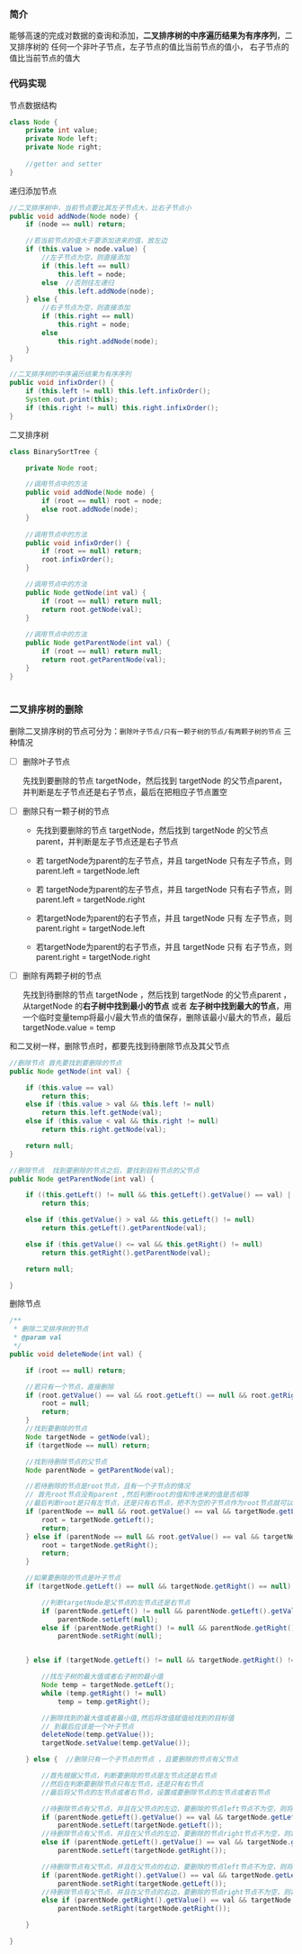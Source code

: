 ### 简介

能够高速的完成对数据的查询和添加，**二叉排序树的中序遍历结果为有序序列**，二叉排序树的 任何一个非叶子节点，左子节点的值比当前节点的值小， 右子节点的值比当前节点的值大







### 代码实现

节点数据结构

```java
class Node {
    private int value;
    private Node left;
    private Node right;
    
    //getter and setter
}
```



递归添加节点

```java
//二叉排序树中，当前节点要比其左子节点大，比右子节点小
public void addNode(Node node) {
    if (node == null) return;

    //若当前节点的值大于要添加进来的值，放左边
    if (this.value > node.value) {
        //左子节点为空，则直接添加
        if (this.left == null)
            this.left = node;
        else  //否则往左递归
            this.left.addNode(node);
    } else {
        //右子节点为空，则直接添加
        if (this.right == null)
            this.right = node;
        else
            this.right.addNode(node);
    }
}

//二叉排序树的中序遍历结果为有序序列
public void infixOrder() {
    if (this.left != null) this.left.infixOrder();
    System.out.print(this);
    if (this.right != null) this.right.infixOrder();
}
```



二叉排序树

```java
class BinarySortTree {

    private Node root;

    //调用节点中的方法
    public void addNode(Node node) {
        if (root == null) root = node;
        else root.addNode(node);
    }
    
    //调用节点中的方法
    public void infixOrder() {
        if (root == null) return;
        root.infixOrder();
    }

    //调用节点中的方法
    public Node getNode(int val) {
        if (root == null) return null;
        return root.getNode(val);
    }
    
    //调用节点中的方法
    public Node getParentNode(int val) {
        if (root == null) return null;
        return root.getParentNode(val);
    }
}
    
```









### 二叉排序树的删除

删除二叉排序树的节点可分为：`删除叶子节点/只有一颗子树的节点/有两颗子树的节点` 三种情况

- [ ] 删除叶子节点

  先找到要删除的节点 targetNode，然后找到 targetNode 的父节点parent，并判断是左子节点还是右子节点，最后在把相应子节点置空

- [ ] 删除只有一颗子树的节点

  - 先找到要删除的节点 targetNode，然后找到 targetNode 的父节点parent，并判断是左子节点还是右子节点

  - 若 targetNode为parent的左子节点，并且 targetNode 只有左子节点，则 parent.left = targetNode.left
  - 若 targetNode为parent的左子节点，并且 targetNode 只有右子节点，则 parent.left = targetNode.right
  - 若targetNode为parent的右子节点，并且 targetNode 只有 左子节点，则parent.right = targetNode.left
  - 若targetNode为parent的右子节点，并且 targetNode 只有 右子节点，则parent.right = targetNode.right

- [ ] 删除有两颗子树的节点

  先找到待删除的节点 targetNode ，然后找到 targetNode 的父节点parent ，从targetNode 的**右子树中找到最小的节点** 或者 **左子树中找到最大的节点**，用一个临时变量temp将最小/最大节点的值保存，删除该最小/最大的节点，最后targetNode.value = temp



和二叉树一样，删除节点时，都要先找到待删除节点及其父节点

```java
//删除节点 首先要找到要删除的节点
public Node getNode(int val) {

    if (this.value == val)
        return this;
    else if (this.value > val && this.left != null)
        return this.left.getNode(val);
    else if (this.value < val && this.right != null)
        return this.right.getNode(val);

    return null;
}

//删除节点  找到要删除的节点之后，要找到目标节点的父节点
public Node getParentNode(int val) {

    if ((this.getLeft() != null && this.getLeft().getValue() == val) || (this.getRight() != null && this.getRight().getValue() == val))
        return this;

    else if (this.getValue() > val && this.getLeft() != null)
        return this.getLeft().getParentNode(val);

    else if (this.getValue() <= val && this.getRight() != null)
        return this.getRight().getParentNode(val);

    return null;

}
```



删除节点

```java
/**
 * 删除二叉排序树的节点
 * @param val
 */
public void deleteNode(int val) {

    if (root == null) return;

    //若只有一个节点，直接删除
    if (root.getValue() == val && root.getLeft() == null && root.getRight() == null) {
        root = null;
        return;
    }
    //找到要删除的节点
    Node targetNode = getNode(val);
    if (targetNode == null) return;

    //找到待删除节点的父节点
    Node parentNode = getParentNode(val);

    //若待删除的节点是root节点，且有一个子节点的情况
    // 首先root节点没有parent ,然后判断root的值和传进来的值是否相等
    //最后判断root是只有左节点，还是只有右节点，把不为空的子节点作为root节点就可以了
    if (parentNode == null && root.getValue() == val && targetNode.getLeft() != null && targetNode.getRight() == null) {
        root = targetNode.getLeft();
        return;
    } else if (parentNode == null && root.getValue() == val && targetNode.getLeft() == null && targetNode.getRight() != null) {
        root = targetNode.getRight();
        return;
    }

    //如果要删除的节点是叶子节点
    if (targetNode.getLeft() == null && targetNode.getRight() == null) {

        //判断targetNode是父节点的左节点还是右节点
        if (parentNode.getLeft() != null && parentNode.getLeft().getValue() == val)
            parentNode.setLeft(null);
        else if (parentNode.getRight() != null && parentNode.getRight().getValue() == val)
            parentNode.setRight(null);


    } else if (targetNode.getLeft() != null && targetNode.getRight() != null) {

        //找左子树的最大值或者右子树的最小值
        Node temp = targetNode.getLeft();
        while (temp.getRight() != null)
            temp = temp.getRight();

        //删除找到的最大值或者最小值,然后将改值赋值给找到的目标值
        // 到最后应该是一个叶子节点
        deleteNode(temp.getValue());
        targetNode.setValue(temp.getValue());

    } else {  //删除只有一个子节点的节点 ，且要删除的节点有父节点

        //首先根据父节点，判断要删除的节点是左节点还是右节点
        //然后在判断要删除节点只有左节点，还是只有右节点
        //最后将父节点的左节点或者右节点，设置成要删除节点的左节点或者右节点

        //待删除节点有父节点，并且在父节点的左边，要删除的节点left节点不为空，则将父节点的left置成目标节点的left
        if (parentNode.getLeft().getValue() == val && targetNode.getLeft() != null)
            parentNode.setLeft(targetNode.getLeft());
        //待删除节点有父节点，并且在父节点的左边，要删除的节点right节点不为空，则将父节点的left置成目标节点的right
        else if (parentNode.getLeft().getValue() == val && targetNode.getRight() != null)
            parentNode.setLeft(targetNode.getRight());

        //待删除节点有父节点，并且在父节点的右边，要删除的节点left节点不为空，则将父节点的right置成目标节点的left
        if (parentNode.getRight().getValue() == val && targetNode.getLeft() != null)
            parentNode.setRight(targetNode.getLeft());
        //待删除节点有父节点，并且在父节点的右边，要删除的节点right节点不为空，则将父节点的right置成目标节点的right
        else if (parentNode.getRight().getValue() == val && targetNode.getRight() != null)
            parentNode.setRight(targetNode.getRight());

    }

}
```